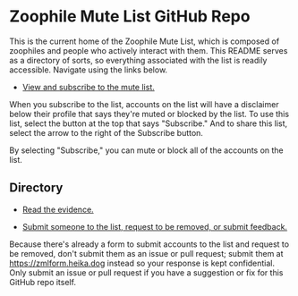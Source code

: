 # Zoophile Mute List GitHub Repo

This is the current home of the Zoophile Mute List, which is composed of zoophiles and people who actively interact with them. This README serves as a directory of sorts, so everything associated with the list is readily accessible. Navigate using the links below.

- [View and subscribe to the mute list.](https://bsky.app/profile/heika.dog/lists/3k3eg23h7ko2i)

When you subscribe to the list, accounts on the list will have a disclaimer below their profile that says they're muted or blocked by the list. To use this list, select the button at the top that says "Subscribe." And to share this list, select the arrow to the right of the Subscribe button.

By selecting "Subscribe," you can mute or block all of the accounts on the list.

## Directory

- [Read the evidence.](zml.md)

- [Submit someone to the list, request to be removed, or submit feedback.](https://zmlform.heika.dog)

Because there's already a form to submit accounts to the list and request to be removed, don't submit them as an issue or pull request; submit them at <https://zmlform.heika.dog> instead so your response is kept confidential. Only submit an issue or pull request if you have a suggestion or fix for this GitHub repo itself.
